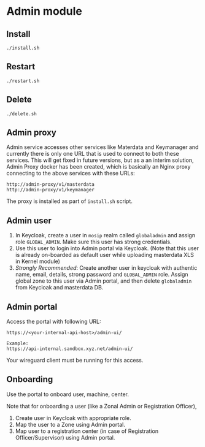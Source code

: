 # Admin module

## Install
```
./install.sh
```

## Restart
```
./restart.sh
```

## Delete
```
./delete.sh
```

## Admin proxy
Admin service accesses other services like Materdata and Keymanager and currently there is only one URL that is used to connect to both these services. This will get fixed in future versions, but as a an interim solution, Admin Proxy docker has been created, which is basically an Nginx proxy connecting to the above services with these URLs: 
```
http://admin-proxy/v1/masterdata
http://admin-proxy/v1/keymanager
```
The proxy is installed as part of `install.sh` script.

## Admin user
1. In Keycloak, create a user in `mosip` realm called `globaladmin` and assign role `GLOBAL_ADMIN`.  Make sure this user has strong credentials. 
2. Use this user to login into Admin portal via Keycloak. (Note that this user is already on-boarded as default user while uploading masterdata XLS in Kernel module)
3. _Strongly Recommended_: Create another user in keycloak with authentic name, email, details, strong password and `GLOBAL_ADMIN` role.  Assign global zone to this user via Admin portal, and then delete `globaladmin` from Keycloak and masterdata DB.  

## Admin portal
Access the portal with following URL:
```
https://<your-internal-api-host>/admin-ui/

Example:
https://api-internal.sandbox.xyz.net/admin-ui/
```
Your wireguard client must be running for this access.

## Onboarding
Use the portal to onboard user, machine, center.

Note that for onboarding a user (like a Zonal Admin or Registration Officer),
1. Create user in Keycloak with appropriate role. 
1. Map the user to a Zone using Admin portal.
1. Map user to a registration center (in case of Registration Officer/Supervisor) using Admin portal.

